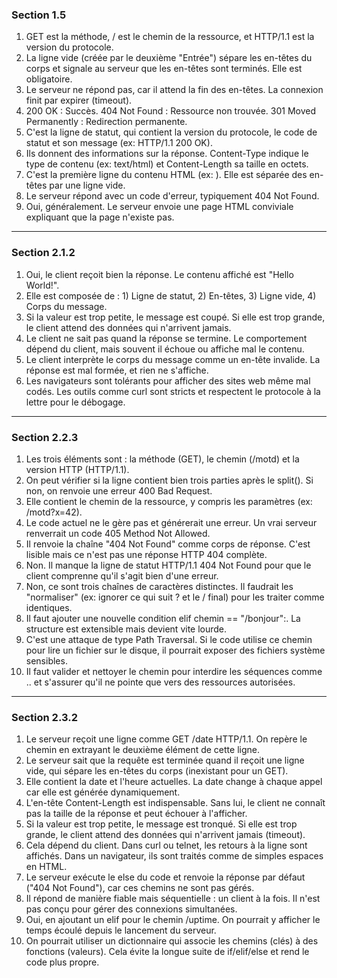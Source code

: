 ### Section 1.5

1.  GET est la méthode, / est le chemin de la ressource, et HTTP/1.1 est la version du protocole.
2.  La ligne vide (créée par le deuxième "Entrée") sépare les en-têtes du corps et signale au serveur que les en-têtes sont terminés. Elle est obligatoire.
3.  Le serveur ne répond pas, car il attend la fin des en-têtes. La connexion finit par expirer (timeout).
4.  200 OK : Succès. 404 Not Found : Ressource non trouvée. 301 Moved Permanently : Redirection permanente.
5.  C'est la ligne de statut, qui contient la version du protocole, le code de statut et son message (ex: HTTP/1.1 200 OK).
6.  Ils donnent des informations sur la réponse. Content-Type indique le type de contenu (ex: text/html) et Content-Length sa taille en octets.
7.  C'est la première ligne du contenu HTML (ex: <html>). Elle est séparée des en-têtes par une ligne vide.
8.  Le serveur répond avec un code d'erreur, typiquement 404 Not Found.
9.  Oui, généralement. Le serveur envoie une page HTML conviviale expliquant que la page n'existe pas.

---

### Section 2.1.2

1.  Oui, le client reçoit bien la réponse. Le contenu affiché est "Hello World!".
2.  Elle est composée de : 1) Ligne de statut, 2) En-têtes, 3) Ligne vide, 4) Corps du message.
3.  Si la valeur est trop petite, le message est coupé. Si elle est trop grande, le client attend des données qui n'arrivent jamais.
4.  Le client ne sait pas quand la réponse se termine. Le comportement dépend du client, mais souvent il échoue ou affiche mal le contenu.
5.  Le client interprète le corps du message comme un en-tête invalide. La réponse est mal formée, et rien ne s'affiche.
6.  Les navigateurs sont tolérants pour afficher des sites web même mal codés. Les outils comme curl sont stricts et respectent le protocole à la lettre pour le débogage.

---

### Section 2.2.3

1.  Les trois éléments sont : la méthode (GET), le chemin (/motd) et la version HTTP (HTTP/1.1).
2.  On peut vérifier si la ligne contient bien trois parties après le split(). Si non, on renvoie une erreur 400 Bad Request.
3.  Elle contient le chemin de la ressource, y compris les paramètres (ex: /motd?x=42).
4.  Le code actuel ne le gère pas et générerait une erreur. Un vrai serveur renverrait un code 405 Method Not Allowed.
5.  Il renvoie la chaîne "404 Not Found" comme corps de réponse. C'est lisible mais ce n'est pas une réponse HTTP 404 complète.
6.  Non. Il manque la ligne de statut HTTP/1.1 404 Not Found pour que le client comprenne qu'il s'agit bien d'une erreur.
7.  Non, ce sont trois chaînes de caractères distinctes. Il faudrait les "normaliser" (ex: ignorer ce qui suit ? et le / final) pour les traiter comme identiques.
8.  Il faut ajouter une nouvelle condition elif chemin == "/bonjour":. La structure est extensible mais devient vite lourde.
9.  C'est une attaque de type Path Traversal. Si le code utilise ce chemin pour lire un fichier sur le disque, il pourrait exposer des fichiers système sensibles.
10. Il faut valider et nettoyer le chemin pour interdire les séquences comme .. et s'assurer qu'il ne pointe que vers des ressources autorisées.

---

### Section 2.3.2

1.  Le serveur reçoit une ligne comme GET /date HTTP/1.1. On repère le chemin en extrayant le deuxième élément de cette ligne.
2.  Le serveur sait que la requête est terminée quand il reçoit une ligne vide, qui sépare les en-têtes du corps (inexistant pour un GET).
3.  Elle contient la date et l'heure actuelles. La date change à chaque appel car elle est générée dynamiquement.
4.  L'en-tête Content-Length est indispensable. Sans lui, le client ne connaît pas la taille de la réponse et peut échouer à l'afficher.
5.  Si la valeur est trop petite, le message est tronqué. Si elle est trop grande, le client attend des données qui n'arrivent jamais (timeout).
6.  Cela dépend du client. Dans curl ou telnet, les retours à la ligne sont affichés. Dans un navigateur, ils sont traités comme de simples espaces en HTML.
7.  Le serveur exécute le else du code et renvoie la réponse par défaut ("404 Not Found"), car ces chemins ne sont pas gérés.
8.  Il répond de manière fiable mais séquentielle : un client à la fois. Il n'est pas conçu pour gérer des connexions simultanées.
9.  Oui, en ajoutant un elif pour le chemin /uptime. On pourrait y afficher le temps écoulé depuis le lancement du serveur.
10. On pourrait utiliser un dictionnaire qui associe les chemins (clés) à des fonctions (valeurs). Cela évite la longue suite de if/elif/else et rend le code plus propre.